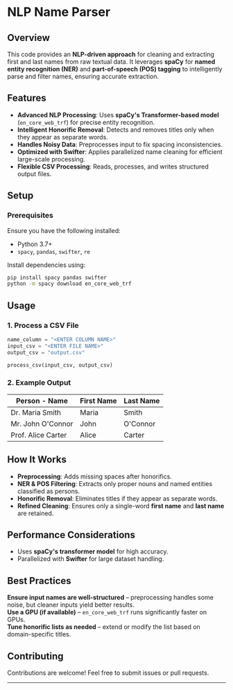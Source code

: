 # NLP Name Parser

## Overview

This code provides an **NLP-driven approach** for cleaning and extracting first and last names from raw textual data. It leverages **spaCy** for **named entity recognition (NER)** and **part-of-speech (POS) tagging** to intelligently parse and filter names, ensuring accurate extraction.

## Features

- **Advanced NLP Processing**: Uses **spaCy's Transformer-based model** (`en_core_web_trf`) for precise entity recognition.  
- **Intelligent Honorific Removal**: Detects and removes titles only when they appear as separate words.  
- **Handles Noisy Data**: Preprocesses input to fix spacing inconsistencies.  
- **Optimized with Swifter**: Applies parallelized name cleaning for efficient large-scale processing.  
- **Flexible CSV Processing**: Reads, processes, and writes structured output files.  

## Setup

### Prerequisites

Ensure you have the following installed:

- Python 3.7+
- `spacy`, `pandas`, `swifter`, `re`

Install dependencies using:

```sh
pip install spacy pandas swifter
python -m spacy download en_core_web_trf
```

## Usage

### 1️. Process a CSV File

```python
name_column = "<ENTER COLUMN NAME>"
input_csv = "<ENTER FILE NAME>"
output_csv = "output.csv"

process_csv(input_csv, output_csv)
```

### 2️. Example Output

| Person - Name       | First Name | Last Name |
|---------------------|------------|-----------|
| Dr. Maria Smith    | Maria      | Smith     |
| Mr. John O'Connor  | John       | O'Connor  |
| Prof. Alice Carter | Alice      | Carter    |

## How It Works

- **Preprocessing**: Adds missing spaces after honorifics.
- **NER & POS Filtering**: Extracts only proper nouns and named entities classified as persons.
- **Honorific Removal**: Eliminates titles if they appear as separate words.
- **Refined Cleaning**: Ensures only a single-word **first name** and **last name** are retained.

## Performance Considerations

- Uses **spaCy's transformer model** for high accuracy.
- Parallelized with **Swifter** for large dataset handling.

## Best Practices

**Ensure input names are well-structured** – preprocessing handles some noise, but cleaner inputs yield better results.  
**Use a GPU (if available)** – `en_core_web_trf` runs significantly faster on GPUs.  
**Tune honorific lists as needed** – extend or modify the list based on domain-specific titles.  

## Contributing

Contributions are welcome! Feel free to submit issues or pull requests.

---

